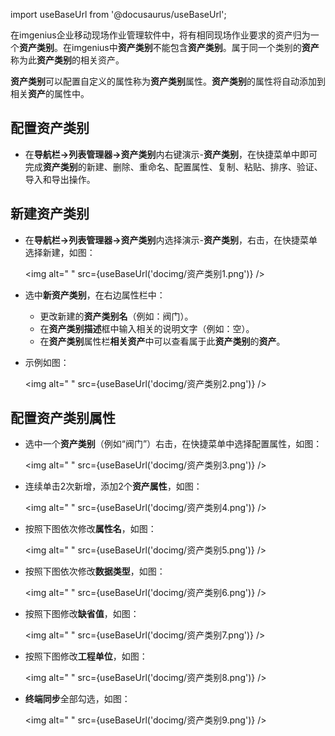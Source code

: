 
import useBaseUrl from '@docusaurus/useBaseUrl';

在imgenius企业移动现场作业管理软件中，将有相同现场作业要求的资产归为一个**资产类别**。在imgenius中**资产类别**不能包含**资产类别**。属于同一个类别的**资产**称为此**资产类别**的相关资产。

**资产类别**可以配置自定义的属性称为**资产类别**属性。**资产类别**的属性将自动添加到相关**资产**的属性中。

## 配置资产类别

* 在**导航栏→列表管理器→资产类别**内右键演示-**资产类别**，在快捷菜单中即可完成**资产类别**的新建、删除、重命名、配置属性、复制、粘贴、排序、验证、导入和导出操作。

## 新建资产类别

* 在**导航栏→列表管理器→资产类别**内选择演示-**资产类别**，右击，在快捷菜单选择新建，如图：

  <img alt=" " src={useBaseUrl('docimg/资产类别1.png')} />

* 选中**新资产类别**，在右边属性栏中：

  * 更改新建的**资产类别名**（例如：阀门）。
  * 在**资产类别描述**框中输入相关的说明文字（例如：空）。
  * 在**资产类别**属性栏**相关资产**中可以查看属于此**资产类别**的**资产**。

* 示例如图：

  <img alt=" " src={useBaseUrl('docimg/资产类别2.png')} />

## 配置资产类别属性

* 选中一个**资产类别**（例如“阀门”）右击，在快捷菜单中选择配置属性，如图：

  <img alt=" " src={useBaseUrl('docimg/资产类别3.png')} />

* 连续单击2次新增，添加2个**资产属性**，如图：

  <img alt=" " src={useBaseUrl('docimg/资产类别4.png')} />

* 按照下图依次修改**属性名**，如图：

  <img alt=" " src={useBaseUrl('docimg/资产类别5.png')} />

* 按照下图依次修改**数据类型**，如图：

  <img alt=" " src={useBaseUrl('docimg/资产类别6.png')} />

* 按照下图修改**缺省值**，如图：

  <img alt=" " src={useBaseUrl('docimg/资产类别7.png')} />

* 按照下图修改**工程单位**，如图：

  <img alt=" " src={useBaseUrl('docimg/资产类别8.png')} />

* **终端同步**全部勾选，如图：

  <img alt=" " src={useBaseUrl('docimg/资产类别9.png')} />
